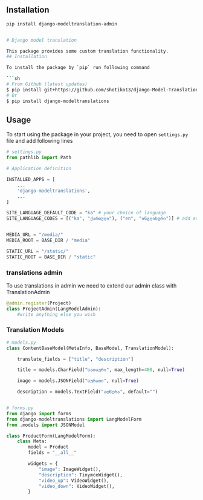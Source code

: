 
## Installation

```bash
pip install django-modeltranslation-admin


# Django model translation

This package provides some custom translation functionality.
## Installation

To install the package by `pip` run following command

```sh
# From Github (latest updates)
$ pip install git+https://github.com/shotiko13/django-Model-Translations
# Or
$ pip install django-modeltranslations
```

## Usage

To start using the package in your project, you need to open `settings.py` file and add following lines

```python
# settings.py
from pathlib import Path

# Application definition

INSTALLED_APPS = [
    ...
    'django-modeltranslations',
    ...
]

SITE_LANGUAGE_DEFAULT_CODE = "ka" # your choice of language
SITE_LANGUAGE_CODES = [("ka", "ქართული"), ("en", "ინგლისური")] # add as many as u wish


MEDIA_URL = "/media/"
MEDIA_ROOT = BASE_DIR / "media"

STATIC_URL = "/static/"
STATIC_ROOT = BASE_DIR / "static"

```

### translations admin

To use translations in admin we need to extend our admin class with TranslationAdmin


```python
@admin.register(Project)
class ProjectAdmin(LangModelAdmin):
    #write anything else you wish
```

### Translation Models

```python
# models.py
class ContentBaseModel(MetaInfo, BaseModel, TranslationModel):

    translate_fields = ["title", "description"]

    title = models.CharField("სათაური", max_length=400, null=True)   

    image = models.JSONField("სურათი", null=True)

    description = models.TextField("აღწერა", default="")


# forms.py
from django import forms
from django-modeltranslations import LangModelForm
from .models import JSONModel

class ProductForm(LangModelForm):
    class Meta:
        model = Product
        fields = "__all__"

        widgets = {
            "image": ImageWidget(),
            "description": TinymceWidget(),
            "video_up": VideoWidget(),
            "video_down": VideoWidget(),
        }



```